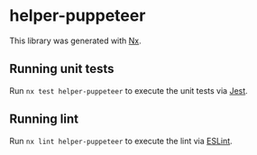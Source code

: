 # helper-puppeteer

This library was generated with [Nx](https://nx.dev).

## Running unit tests

Run `nx test helper-puppeteer` to execute the unit tests via [Jest](https://jestjs.io).

## Running lint

Run `nx lint helper-puppeteer` to execute the lint via [ESLint](https://eslint.org/).
